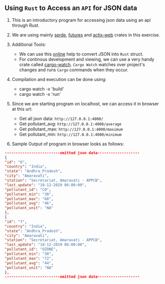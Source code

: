 ## Using `Rust` to Access an `API` for JSON data

1. This is an introductory program for accessing json data using an api through Rust.

2. We are using mainly [serde](https://crates.io/crates/serde), [futures](https://crates.io/crates/futures) and [actix-web](https://crates.io/crates/actix-web) crates in this exercise.

3. Additional Tools:

    - We can use this [online](https://rusty-json.herokuapp.com/) help to convert JSON into `Rust` struct.
    - For continous development and viewing, we can use a very handy crate called [cargo-watch](https://crates.io/crates/cargo-watch). `Cargo Watch` watches over project's changes and runs `Cargo` commands when they occur. 

4. Compilation and execution can be done using: 
    - cargo watch -x 'build'
    - cargo watch -x 'run'

5. Since we are starting program on localhost, we can access it in browser at this url:
    - Get all json data: `http://127.0.0.1:4000/`
    - Get pollutant_avg: `http://127.0.0.1:4000/average`
    - Get pollutant_max: `http://127.0.0.1:4000/maximum`
    - Get pollutant_min: `http://127.0.0.1:4000/minimum`

6. Sample Output of program in browser looks as follows:
```json
-------------------------omitted json data-------------------
{
"id": "6",
"country": "India",
"state": "Andhra_Pradesh",
"city": "Amaravati",
"station": "Secretariat, Amaravati - APPCB",
"last_update": "18-12-2019 06:00:00",
"pollutant_id": "CO",
"pollutant_min": "30",
"pollutant_max": "68",
"pollutant_avg": "46",
"pollutant_unit": "NA"
},
{
"id": "7",
"country": "India",
"state": "Andhra_Pradesh",
"city": "Amaravati",
"station": "Secretariat, Amaravati - APPCB",
"last_update": "18-12-2019 06:00:00",
"pollutant_id": "OZONE",
"pollutant_min": "30",
"pollutant_max": "72",
"pollutant_avg": "44",
"pollutant_unit": "NA"
},
-------------------------omitted json data-------------------
```

